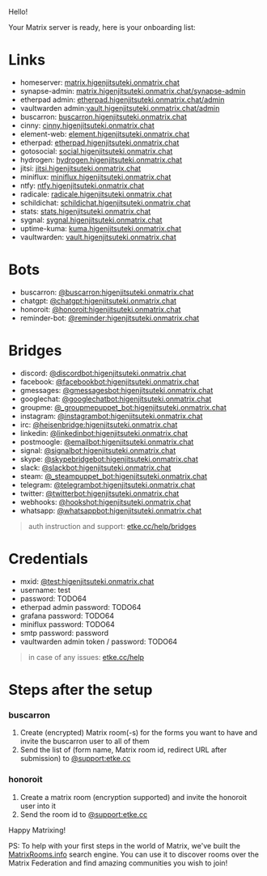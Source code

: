Hello!

Your Matrix server is ready, here is your onboarding list:

# Links

* homeserver: [matrix.higenjitsuteki.onmatrix.chat](https://matrix.higenjitsuteki.onmatrix.chat)
* synapse-admin: [matrix.higenjitsuteki.onmatrix.chat/synapse-admin](https://matrix.higenjitsuteki.onmatrix.chat/synapse-admin)
* etherpad admin: [etherpad.higenjitsuteki.onmatrix.chat/admin](https://etherpad.higenjitsuteki.onmatrix.chat/admin)
* vaultwarden admin:[vault.higenjitsuteki.onmatrix.chat/admin](https://vault.higenjitsuteki.onmatrix.chat/admin)
* buscarron: [buscarron.higenjitsuteki.onmatrix.chat](https://buscarron.higenjitsuteki.onmatrix.chat)
* cinny: [cinny.higenjitsuteki.onmatrix.chat](https://cinny.higenjitsuteki.onmatrix.chat)
* element-web: [element.higenjitsuteki.onmatrix.chat](https://element.higenjitsuteki.onmatrix.chat)
* etherpad: [etherpad.higenjitsuteki.onmatrix.chat](https://etherpad.higenjitsuteki.onmatrix.chat)
* gotosocial: [social.higenjitsuteki.onmatrix.chat](https://social.higenjitsuteki.onmatrix.chat)
* hydrogen: [hydrogen.higenjitsuteki.onmatrix.chat](https://hydrogen.higenjitsuteki.onmatrix.chat)
* jitsi: [jitsi.higenjitsuteki.onmatrix.chat](https://jitsi.higenjitsuteki.onmatrix.chat)
* miniflux: [miniflux.higenjitsuteki.onmatrix.chat](https://miniflux.higenjitsuteki.onmatrix.chat)
* ntfy: [ntfy.higenjitsuteki.onmatrix.chat](https://ntfy.higenjitsuteki.onmatrix.chat)
* radicale: [radicale.higenjitsuteki.onmatrix.chat](https://radicale.higenjitsuteki.onmatrix.chat)
* schildichat: [schildichat.higenjitsuteki.onmatrix.chat](https://schildichat.higenjitsuteki.onmatrix.chat)
* stats: [stats.higenjitsuteki.onmatrix.chat](https://stats.higenjitsuteki.onmatrix.chat)
* sygnal: [sygnal.higenjitsuteki.onmatrix.chat](https://sygnal.higenjitsuteki.onmatrix.chat)
* uptime-kuma: [kuma.higenjitsuteki.onmatrix.chat](https://kuma.higenjitsuteki.onmatrix.chat)
* vaultwarden: [vault.higenjitsuteki.onmatrix.chat](https://vault.higenjitsuteki.onmatrix.chat)


# Bots

* buscarron: [@buscarron:higenjitsuteki.onmatrix.chat](https://matrix.to/#/@buscarron:higenjitsuteki.onmatrix.chat)
* chatgpt: [@chatgpt:higenjitsuteki.onmatrix.chat](https://matrix.to/#/@chatgpt:higenjitsuteki.onmatrix.chat)
* honoroit: [@honoroit:higenjitsuteki.onmatrix.chat](https://matrix.to/#/@honoroit:higenjitsuteki.onmatrix.chat)
* reminder-bot: [@reminder:higenjitsuteki.onmatrix.chat](https://matrix.to/#/@reminder:higenjitsuteki.onmatrix.chat)


# Bridges

* discord: [@discordbot:higenjitsuteki.onmatrix.chat](https://matrix.to/#/@discordbot:higenjitsuteki.onmatrix.chat)
* facebook: [@facebookbot:higenjitsuteki.onmatrix.chat](https://matrix.to/#/@facebookbot:higenjitsuteki.onmatrix.chat)
* gmessages: [@gmessagesbot:higenjitsuteki.onmatrix.chat](https://matrix.to/#/@gmessagesbot:higenjitsuteki.onmatrix.chat)
* googlechat: [@googlechatbot:higenjitsuteki.onmatrix.chat](https://matrix.to/#/@googlechatbot:higenjitsuteki.onmatrix.chat)
* groupme: [@_groupmepuppet_bot:higenjitsuteki.onmatrix.chat](https://matrix.to/#/@_groupmepuppet_bot:higenjitsuteki.onmatrix.chat)
* instagram: [@instagrambot:higenjitsuteki.onmatrix.chat](https://matrix.to/#/@instagrambot:higenjitsuteki.onmatrix.chat)
* irc: [@heisenbridge:higenjitsuteki.onmatrix.chat](https://matrix.to/#/@heisenbridge:higenjitsuteki.onmatrix.chat)
* linkedin: [@linkedinbot:higenjitsuteki.onmatrix.chat](https://matrix.to/#/@linkedinbot:higenjitsuteki.onmatrix.chat)
* postmoogle: [@emailbot:higenjitsuteki.onmatrix.chat](https://matrix.to/#/@emailbot:higenjitsuteki.onmatrix.chat)
* signal: [@signalbot:higenjitsuteki.onmatrix.chat](https://matrix.to/#/@signalbot:higenjitsuteki.onmatrix.chat)
* skype: [@skypebridgebot:higenjitsuteki.onmatrix.chat](https://matrix.to/#/@skypebridgebot:higenjitsuteki.onmatrix.chat)
* slack: [@slackbot:higenjitsuteki.onmatrix.chat](https://matrix.to/#/@slackbot:higenjitsuteki.onmatrix.chat)
* steam: [@_steampuppet_bot:higenjitsuteki.onmatrix.chat](https://matrix.to/#/@_steampuppet_bot:higenjitsuteki.onmatrix.chat)
* telegram: [@telegrambot:higenjitsuteki.onmatrix.chat](https://matrix.to/#/@telegrambot:higenjitsuteki.onmatrix.chat)
* twitter: [@twitterbot:higenjitsuteki.onmatrix.chat](https://matrix.to/#/@twitterbot:higenjitsuteki.onmatrix.chat)
* webhooks: [@hookshot:higenjitsuteki.onmatrix.chat](https://matrix.to/#/@hookshot:higenjitsuteki.onmatrix.chat)
* whatsapp: [@whatsappbot:higenjitsuteki.onmatrix.chat](https://matrix.to/#/@whatsappbot:higenjitsuteki.onmatrix.chat)


> auth instruction and support: [etke.cc/help/bridges](https://etke.cc/help/bridges)

# Credentials

* mxid: [@test:higenjitsuteki.onmatrix.chat](https://matrix.to/#/@test:higenjitsuteki.onmatrix.chat)
* username: test
* password: TODO64
* etherpad admin password: TODO64
* grafana password: TODO64
* miniflux password: TODO64
* smtp password: password
* vaultwarden admin token / password: TODO64


> in case of any issues: [etke.cc/help](https://etke.cc/help)

# Steps after the setup

### buscarron

1. Create (encrypted) Matrix room(-s) for the forms you want to have and invite the buscarron user to all of them
2. Send the list of (form name, Matrix room id, redirect URL after submission) to [@support:etke.cc](https://matrix.to/#/@support:etke.cc)

### honoroit

1. Create a matrix room (encryption supported) and invite the honoroit user into it
2. Send the room id to [@support:etke.cc](https://matrix.to/#/@support:etke.cc)

Happy Matrixing!

PS: To help with your first steps in the world of Matrix, we've built the [MatrixRooms.info](https://MatrixRooms.info) search engine. You can use it to discover rooms over the Matrix Federation and find amazing communities you wish to join!

